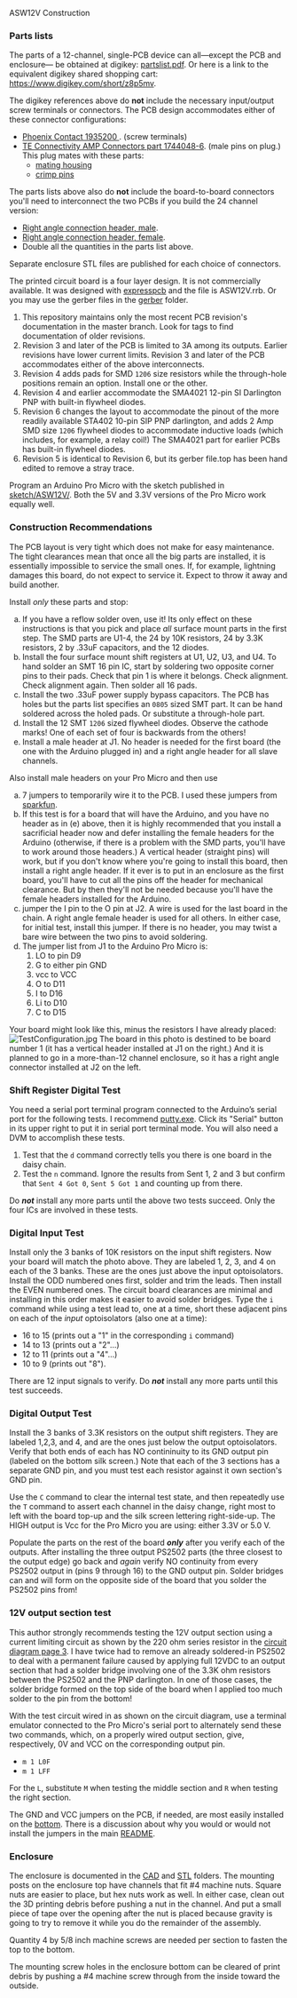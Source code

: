 ﻿ASW12V Construction
<h3>Parts lists</h3>
The parts of a 12-channel, single-PCB device can all&mdash;except the PCB and enclosure&mdash; be obtained at digikey: <a href="partslist.pdf">partslist.pdf</a>.
Or here is a link to the equivalent digikey shared shopping cart:
<a target="_blank" href="https://www.digikey.com/short/z8p5mv">https://www.digikey.com/short/z8p5mv</a>.

<p>The digikey references above do <b>not</b> include the necessary input/output screw terminals or connectors. The PCB design accommodates 
either of these connector configurations:</p>
<ul>
<li><a target="_blank" href='https://www.digikey.com/short/z8zprc'>Phoenix Contact 1935200 </a>. (screw terminals)
<li><a target="_blank" href='https://www.digikey.com/short/z8zprj'>TE Connectivity AMP Connectors part 1744048-6</a>. (male pins on plug.)
This plug mates with these parts:
<ul>
<li><a target="_blank" href='https://www.digikey.com/short/z8zprb'>mating housing</a>
<li><a target="_blank" href='https://www.digikey.com/short/z8zprd'>crimp pins</a>
</ul>
</ul>

<p>The parts lists above also do <b>not</b> include the board-to-board connectors you'll need to interconnect the two PCBs if you build the 24 channel version:</p>
<ul>
<li><a target="_blank" href='https://www.digikey.com/short/z8prdt'>Right angle connection header, male</a>. </li>
<li><a target="_blank" href='https://www.digikey.com/short/z8pr0h'>Right angle connection header, female</a>. </li>
<li>Double all the quantities in the parts list above.</li>
</ul>

Separate enclosure STL files are published for each choice of connectors.

The printed circuit board is a four layer design. It is not commercially available.
It was designed with <a target="_blank" href="http://expresspcb.com">expresspcb</a> and the
file is ASW12V.rrb. Or you may use the gerber
files in the <a href="gerber">gerber</a> folder. 
<ol>
<li>This repository maintains only the most recent PCB revision's documentation in the master branch. Look for tags to find documentation of older revisions.</li>
<li>Revision 3 and later of the PCB is limited to 3A among its outputs.
Earlier revisions have lower current limits. Revision 3 and later of the PCB accommodates either of the above interconnects. </li>
<li>Revision 4 adds pads for SMD <code>1206</code> size resistors while the through-hole positions remain an option. 
	Install one or the other. </li>
	<li>Revision 4 and earlier accommodate the SMA4021 12-pin SI Darlington PNP with built-in flywheel diodes. </li>
<li>Revision 6 changes the layout to accommodate the pinout of the more readily available STA402 10-pin SIP PNP darlington, and 
adds 2 Amp SMD size <code>1206</code> flywheel diodes to accommodate inductive loads (which includes, for example, a relay coil!) The 
SMA4021 part for earlier PCBs has built-in flywheel diodes.
<li>Revision 5 is identical to Revision 6, but its gerber file.top has been hand edited to remove a stray trace.
</ol>
 
Program an Arduino Pro Micro with the sketch published in <a href="sketch//ASW12V">sketch/ASW12V/</a>. Both the 5V and 3.3V 
versions of the Pro Micro work equally well. 
    <h3>Construction Recommendations</h3>
The PCB layout is very tight which does not make for easy maintenance. The
        tight clearances mean that once all the big parts
        are installed, it is essentially impossible to
        service the small ones. If, for example, lightning damages this
        board, do not expect to service it. Expect to throw it away
        and build another.
    
Install <i>only</i> these parts and stop:
<ol type="a">
    <li>If you have a reflow solder oven, use it! Its only effect on these
	    instructions is that you pick and place <i>all</i> surface mount parts in the first step. The SMD parts are U1-4, the 24 by 10K resistors, 24 by 3.3K resistors, 2 by .33uF capacitors, and the 12 diodes.</li>
   <li>
        Install the four surface mount shift registers at U1, U2, U3, and U4. To hand solder an SMT 16 pin IC, start by
        soldering two opposite corner pins to their pads. Check that pin 1 is where it belongs. Check alignment.
        Check alignment again. Then solder all 16 pads.    </li>
    <li>Install the two .33uF power supply bypass capacitors. The PCB has holes but the parts list
    specifies an <code>0805</code> sized SMT part. It can be hand soldered across the holed pads. Or substitute a through-hole part.</li>
     <li>Install the 12 SMT <code>1206</code> sized flywheel diodes. Observe the cathode marks! One of
	    each set of four is backwards from the others!</li>
    <li>Install a male header at J1. No header is needed for the first board (the one with the Arduino plugged in) 
    and a right angle header for all slave channels.</li>
</ol>
Also install male headers on your Pro Micro and then use
<ol type="a">
    <li> 7 jumpers to temporarily wire it to the PCB. I used these jumpers from <a href='http://www.sparkfun.com/products/10898'>sparkfun</a>.</li>
    <li>If this test is for a board that will have the Arduino, and you have no header as in (e) above, then it is highly recommended
    that you install a sacrificial header now and defer installing the female headers for the Arduino (otherwise, if there is a problem with the SMD parts, you'll have to work around those headers.) A vertical header (straight pins) will work, but if you don't know where you're going to
    install this board, then install a right angle header. If it ever is to put in an enclosure as the first board,
    you'll have to cut all the pins off the header for mechanical clearance. But by then they'll not be needed 
    because you'll have the female headers installed for the Arduino.</li>
    <li>
        jumper the I pin to the O pin at J2. A wire is used for the last board in the chain. A right angle female header
	is used for all others. In either case, for initial test, install this jumper. If there is no header, you may twist a bare
    wire between the two pins to avoid soldering.
    </li>
    <li>The jumper list from J1 to the Arduino Pro Micro is:
    <ol type='1'> 
        <li>LO to pin D9</li>
        <li>G to either pin GND</li>
        <li>vcc to VCC</li>
        <li>O to D11</li>
        <li>I to D16</li>
        <li>Li to D10</li>
        <li>C to D15</li>
    </ol>
    </li>
</ol>
Your board might look like this, minus the resistors I have already placed:
<img src='TestConfiguration.jpg' alt='TestConfiguration.jpg' />
The board in this photo is destined to be board number 1 (it has a vertical header installed at J1 on the right.)
And it is planned to go in a more-than-12 channel enclosure, so it has a right angle connector installed at J2 on the left.
<h3>Shift Register Digital Test</h3>
You need a serial port terminal program connected to
the Arduino&#8217;s serial port for the following tests. I recommend
<a href="https://www.chiark.greenend.org.uk/~sgtatham/putty/latest.html">putty.exe</a>.
Click its "Serial" button in its upper right to put it in serial port terminal mode. You will also need a DVM to accomplish these tests.
<ol>
    <li>
        Test that the
        <code>d</code> command correctly tells you there is one board in the daisy chain.
    </li>
    <li>
        Test the
        <code>n</code> command. Ignore the results from Sent 1, 2 and 3
        but confirm that <code>Sent 4 Got 0</code>, <code>Sent 5 Got 1</code> and counting up
        from there.
    </li>
</ol>
<p>Do <b><i>not</i></b> install any more parts until the above two tests succeed. Only the four ICs are involved in these tests.</p>

<h3>Digital Input Test</h3>
Install only the 3 banks of 10K resistors on the input
shift registers. Now your board will match the photo above.
They are labeled 1, 2, 3, and 4 on each
of the 3 banks. These are the ones just above the input
optoisolators. Install the ODD numbered ones first, solder
and trim the leads. Then install the EVEN numbered ones.
The circuit board clearances are minimal and installing
in this order makes it easier to avoid solder bridges.  
Type the <code>i</code> command while using a test lead to, one at a time,
short these adjacent pins on each of the <i>input</i> optoisolators (also one at a time):
<ul>
    <li>16 to 15 (prints out a "1" in the corresponding <code>i</code> command)</li>
    <li>14 to 13 (prints out a "2"...)</li>
    <li>12 to 11 (prints out a "4"...)</li>
    <li>10 to 9 (prints out "8").</li>
</ul>
There are 12 input signals to verify. Do <b><i>not</i></b> install any more parts until this test succeeds.
    
<h3>Digital Output Test</h3>
   
Install the 3 banks of 3.3K resistors on the output
shift registers. They are labeled 1,2,3, and 4, and are
the ones just below the output optoisolators. Verify that both ends of each 
has NO contininuity to its GND output pin (labeled
on the bottom silk screen.) Note that each of the 3 sections has a separate GND pin, and 
you must test each resistor against it own section's GND pin. 

Use the <code>C</code> command to clear the internal test state, and then repeatedly
use the <code>T</code> command to assert each channel in the daisy change, right most to left
with the board top-up and the silk screen lettering right-side-up.
The HIGH output is Vcc for the Pro Micro you are using:
either 3.3V or 5.0 V.

Populate the parts on the rest of the board <b><i>only</i></b> after you verify each of the outputs.
After installing the three output PS2502 parts (the three closest to the output edge) go back and
<i>again</i> verify NO continuity from every PS2502 output in (pins 9 through 16) to the GND output pin. Solder bridges can and will form
on the opposite side of the board that you solder the PS2502 pins from!

<h3>12V output section test</h3>
This author strongly recommends testing the 12V output section using a current limiting circuit as shown 
by the 220 ohm series resistor
in the <a href='ASW12V-circuit3.pdf'>circuit diagram page 3</a>.
I have twice had to remove an already soldered-in PS2502 to deal with
a permanent failure caused by applying full 12VDC to an output section that had
a solder bridge involving one of the 3.3K ohm resistors between the PS2502 and the PNP darlington.
In one of those cases, the solder bridge formed on the top side of the board when I 
applied too much solder to the pin from the bottom!
<p>With the test circuit wired in as shown on the circuit diagram, 
use a terminal emulator connected to the Pro Micro's serial port
to alternately send these two commands, which, on a properly wired
output section, give, respectively, 0V and VCC on the corresponding output pin.</p>
<ul>
<li><code>m 1 L0F</code>
<li><code>m 1 LFF</code>
</ul>
<p>For the <code>L</code>, substitute <code>M</code> when testing the middle section and <code>R</code> when testing the right section.</p>

<p>The GND and VCC jumpers on the PCB, if needed, are most easily installed on the <a href='ASW12V-bottom.pdf'>bottom</a>. There is a discussion about why you would or would not install the jumpers in the main <a href='README.md'>README</a>.</p>

<h3>Enclosure</h3>

The enclosure is documented in the <a href="CAD/">CAD</a> and <a href='STL/'>STL</a> folders.
The mounting posts on the enclosure top have channels that fit #4 machine nuts. Square nuts are easier to
place, but hex nuts work as well. In either case, clean out the 3D printing debris before
pushing a nut in the channel.  And put a small piece of tape over the opening after the nut
is placed because gravity is going to try to remove it while you do the remainder of the assembly.  

Quantity 4 by 5/8 inch machine screws are needed per section to fasten the top to the bottom.

The mounting screw holes in the enclosure bottom can be cleared of print debris by pushing a
#4 machine screw through from the inside toward the outside.
